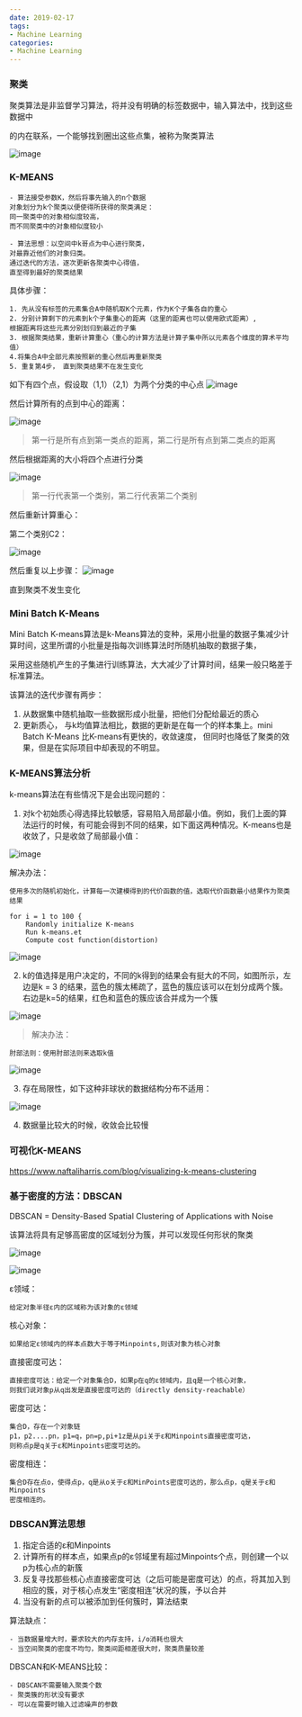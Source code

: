 ```yaml
---
date: 2019-02-17
tags:
- Machine Learning
categories:
- Machine Learning
---
```

### 聚类
聚类算法是非监督学习算法，将并没有明确的标签数据中，输入算法中，找到这些数据中

的内在联系，一个能够找到圈出这些点集，被称为聚类算法

![image](https://github.com/jccjd/Coursera-Machine-Learning/blob/master/week-8/image/聚类1.PNG?raw=true)


### K-MEANS
    - 算法接受参数K，然后将事先输入的n个数据
    对象划分为k个聚类以便使得所获得的聚类满足：
    同一聚类中的对象相似度较高，
    而不同聚类中的对象相似度较小

    - 算法思想：以空间中k哥点为中心进行聚类，
    对最靠近他们的对象归类。
    通过迭代的方法，逐次更新各聚类中心得值，
    直至得到最好的聚类结果

具体步骤：

    1. 先从没有标签的元素集合A中随机取K个元素，作为K个子集各自的重心
    2. 分别计算剩下的元素到k个子集重心的距离（这里的距离也可以使用欧式距离）,
    根据距离将这些元素分别划归到最近的子集
    3. 根据聚类结果，重新计算重心（重心的计算方法是计算子集中所以元素各个维度的算术平均值）
    4.将集合A中全部元素按照新的重心然后再重新聚类
    5. 重复第4步， 直到聚类结果不在发生变化


如下有四个点，假设取（1,1）（2,1）为两个分类的中心点
![image](https://github.com/jccjd/Coursera-Machine-Learning/blob/master/week-8/image/聚类2.PNG?raw=true)

然后计算所有的点到中心的距离：

![image](https://github.com/jccjd/Coursera-Machine-Learning/blob/master/week-8/image/聚类3.PNG?raw=true)

> 第一行是所有点到第一类点的距离，第二行是所有点到第二类点的距离

然后根据距离的大小将四个点进行分类

![image](https://github.com/jccjd/Coursera-Machine-Learning/blob/master/week-8/image/聚类4.PNG?raw=true)

> 第一行代表第一个类别，第二行代表第二个类别


然后重新计算重心：

第二个类别C2：

![image](https://github.com/jccjd/Coursera-Machine-Learning/blob/master/week-8/image/聚类5.PNG?raw=true)

然后重复以上步骤：
![image](https://github.com/jccjd/Coursera-Machine-Learning/blob/master/week-8/image/聚类6.PNG?raw=true)

直到聚类不发生变化

### Mini Batch K-Means
Mini Batch K-means算法是k-Means算法的变种，采用小批量的数据子集减少计算时间，这里所谓的小批量是指每次训练算法时所随机抽取的数据子集，

采用这些随机产生的子集进行训练算法，大大减少了计算时间，结果一般只略差于标准算法。

该算法的迭代步骤有两步：

1. 从数据集中随机抽取一些数据形成小批量，把他们分配给最近的质心
2. 更新质心， 与k均值算法相比，数据的更新是在每一个的样本集上。mini Batch K-Means 比K-means有更快的，收敛速度，
但同时也降低了聚类的效果，但是在实际项目中却表现的不明显。


### K-MEANS算法分析
k-means算法在有些情况下是会出现问题的：

1. 对k个初始质心得选择比较敏感，容易陷入局部最小值。例如，我们上面的算法运行的时候，有可能会得到不同的结果，如下面这两种情况。K-means也是收敛了，只是收敛了局部最小值：

![image](https://github.com/jccjd/Coursera-Machine-Learning/blob/master/week-8/image/kmeans1.PNG?raw=true)

解决办法：

    使用多次的随机初始化，计算每一次建模得到的代价函数的值，选取代价函数最小结果作为聚类结果

    for i = 1 to 100 {
        Randomly initialize K-means
        Run k-means.et
        Compute cost function(distortion)  

![image](https://github.com/jccjd/Coursera-Machine-Learning/blob/master/week-8/image/kmeans4.PNG?raw=true)

2. k的值选择是用户决定的，不同的k得到的结果会有挺大的不同，如图所示，左边是k = 3 的结果，蓝色的簇太稀疏了，蓝色的簇应该可以在划分成两个簇。右边是k=5的结果，红色和蓝色的簇应该合并成为一个簇

![image](https://github.com/jccjd/Coursera-Machine-Learning/blob/master/week-8/image/kmeans2.PNG?raw=true)


> 解决办法：

    肘部法则：使用肘部法则来选取k值

![image](https://github.com/jccjd/Coursera-Machine-Learning/blob/master/week-8/image/肘部法则1.PNG?raw=true)


3. 存在局限性，如下这种非球状的数据结构分布不适用：

![image](https://github.com/jccjd/Coursera-Machine-Learning/blob/master/week-8/image/kmeans3.PNG?raw=true)

4. 数据量比较大的时候，收敛会比较慢

### 可视化K-MEANS

https://www.naftaliharris.com/blog/visualizing-k-means-clustering

### 基于密度的方法：DBSCAN
DBSCAN = Density-Based Spatial Clustering of Applications with Noise

该算法将具有足够高密度的区域划分为簇，并可以发现任何形状的聚类

![image](https://github.com/jccjd/Coursera-Machine-Learning/blob/master/week-8/image/DBSCAN1.PNG?raw=true)



![image](https://github.com/jccjd/Coursera-Machine-Learning/blob/master/week-8/image/DBSCAN2.PNG?raw=true)

ε领域：

    给定对象半径ε内的区域称为该对象的ε领域



核心对象：

    如果给定ε领域内的样本点数大于等于Minpoints,则该对象为核心对象

直接密度可达：


    直接密度可达：给定一个对象集合D，如果p在q的ε领域内，且q是一个核心对象，
    则我们说对象p从q出发是直接密度可达的（directly density-reachable）
密度可达：

    集合D，存在一个对象链
    p1，p2....pn，p1=q，pn=p,pi+1z是从pi关于ε和Minpoints直接密度可达，
    则称点p是q关于ε和Minpoints密度可达的。
密度相连：

    集合D存在点o，使得点p，q是从o关于ε和MinPoints密度可达的，那么点p，q是关于ε和Minpoints
    密度相连的。


### DBSCAN算法思想
1. 指定合适的ε和Minpoints
2. 计算所有的样本点，如果点p的ε邻域里有超过Minpoints个点，则创建一个以p为核心点的新簇
3. 反复寻找那些核心点直接密度可达（之后可能是密度可达）的点，将其加入到相应的簇，对于核心点发生“密度相连”状况的簇，予以合并
4. 当没有新的点可以被添加到任何簇时，算法结束

算法缺点：

    - 当数据量增大时，要求较大的内存支持，i/o消耗也很大
    - 当空间聚类的密度不均匀，聚类间距相差很大时，聚类质量较差

DBSCAN和K-MEANS比较：

    - DBSCAN不需要输入聚类个数
    - 聚类簇的形状没有要求
    - 可以在需要时输入过滤噪声的参数
